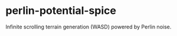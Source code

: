 perlin-potential-spice
======================

Infinite scrolling terrain generation (WASD) powered by Perlin noise.
